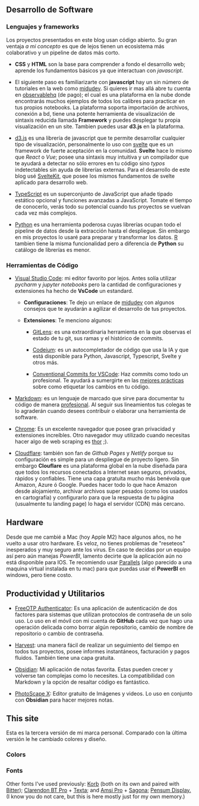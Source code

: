 <script>
  import FontTester from '$lib/components/demos/FontTester.svelte'
  import SiteColors from '$lib/components/demos/SiteColors.svelte'
</script>

## Desarrollo de Software

### Lenguajes y frameworks
Los proyectos presentados en este blog usan código abierto. Su gran ventaja *a mi concepto* es que de lejos tienen un ecosistema más colaborativo y un pipeline de datos más corto.

- **CSS** y **HTML** son la base para comprender a fondo el desarrollo web; aprende los fundamentos básicos ya que interactuan con *javascript*.

- El siguiente paso es familiarizarte con **javascript** hay un sin número de tutoriales en la web como [midudev](https://www.youtube.com/@midudev). Si quieres ir mas allá abre tu cuenta en [observablehq](https://observablehq.com/) (de pago); el cual es una plataforma en la nube donde encontrarás muchos ejemplos de todos los calibres para practicar en tus propios notebooks. La plataforma soporta importación de archivos, conexión a bd, tiene una potente herramienta de visualización de sintaxis reducida llamada **Framework** y puedes desplegar tu propia visualización en un site. Tambien puedes usar **d3.js** en la plataforma.

- [d3.js](https://d3js.org/) es una librería de javascript que te permite desarrollar cualquier tipo de visualización, personalmente lo uso con [svelte](https://svelte.dev/) que es un framework de fuerte aceptación en la comunidad. **Svelte** hace lo mismo que *React* o *Vue*; posee una sintaxis muy intuitiva y un compilador que te ayudará a detectar no sólo errores en tu código sino *typos* indetectables sin ayuda de librerías externas. Para el desarrollo de este blog usé [SvelteKit](https://kit.svelte.dev/), que posee los mismos fundamentos de svelte aplicado para desarrollo web.
- [TypeScript](https://www.typescriptlang.org/) es un superconjunto de JavaScript que añade tipado estático opcional y funciones avanzadas a JavaScript. Tomate el tiempo de conocerlo, verás todo su potencial cuando tus proyectos se vuelvan cada vez más complejos. 

- [Python](https://www.python.org/) es una herramienta poderosa cuyas librerías ocupan todo el pipeline de datos desde la extracción hasta el despliegue. Sin embargo en mis proyectos lo usaré para preparar y transformar los datos. [R](https://www.r-project.org/) tambien tiene la misma funcionalidad pero a diferencia de **Python** su catálogo de librerías es menor.

### Herramientas de Código

- [Visual Studio Code](https://code.visualstudio.com/): mi editor favorito por lejos. Antes solía utilizar *pycharm* y *jupyter notebooks* pero la cantidad de configuraciones y extensiones ha hecho de **VsCode** un estandard. 
  - **Configuraciones**: Te dejo un enlace de [midudev](https://www.youtube.com/watch?v=uyEUVgNMvGI) con algunos consejos que te ayudarán a agilizar el desarrollo de tus proyectos.

  - **Extensiones**: Te menciono algunos:

    - [GitLens](https://marketplace.visualstudio.com/items?itemName=eamodio.gitlens): es una extraordinaria herramienta en la que observas el estado de tu git, sus ramas y el histórico de commits.

    - [Codeium](https://marketplace.visualstudio.com/items?itemName=Codeium.codeium): es un autocompletador de código que usa la IA y que está disponible para Python, Javascript, Typescript, Svelte y otros más.

    - [Conventional Commits for VSCode](https://marketplace.visualstudio.com/items?itemName=vivaxy.vscode-conventional-commits): Haz commits como todo un profesional. Te ayudará a sumergirte en las [mejores prácticas](https://www.conventionalcommits.org/en/v1.0.0/) sobre como etiquetar los cambios en tu código.

- [Markdown](https://www.markdownguide.org/): es un lenguaje de marcado que sirve para documentar tu código de manera [profesional](https://github.com/orgs/community/discussions/16925). Al seguir sus lineamientos tus colegas te lo agraderán cuando desees contribuir o elaborar una herramienta de software.

- [Chrome](hhttps://www.google.com/chrome/):
   Es un excelente navegador que posee gran privacidad y extensiones increíbles. Otro navegador muy utilizado cuando necesitas hacer algo de web scraping es [thor](https://www.torproject.org/) ;).

- [Cloudflare](https://www.cloudflare.com/): también son fan de *Github Pages* y *Netlify* porque su configuración es simple para un despliegue de proyecto ligero.
  Sin embargo **Clouflare** es una plataforma global en la nube diseñada para que todos los recursos conectados a Internet sean seguros, privados, rápidos y confiables. Tiene una capa gratuita mucho más benévola que Amazon, Azure ó Google. Puedes hacer todo lo que hace Amazon desde alojamiento, archivar archivos super pesados (como los usados en cartografía) y configurarlo para que la respuesta de tu página (usualmente tu landing page) lo haga el servidor (CDN) más cercano. 


## Hardware
Desde que me cambié a Mac (hoy Apple M2) hace algunos años, no he vuelto a usar otro hardware. Es veloz, no tienes problemas de "reseteos" inesperados y muy seguro ante los virus. En caso te decidas por un equipo así pero aún manejas *PowerBI*, lamento decirte que la aplicación aún no está disponible para IOS. Te recomiendo usar [Parallels](https://www.parallels.com/) (algo parecido a una maquina virtual instalada en tu mac) para que puedas usar el **PowerBI** en windows, pero tiene costo.


## Productividad y Utilitarios
- [FreeOTP Authenticator](https://apps.apple.com/us/app/freeotp-authenticator/id872559395?platform=iphone): Es una aplicación de autenticación de dos factores para sistemas que utilizan protocolos de contraseña de un solo uso. Lo uso en el móvil con mi cuenta de **GitHub** cada vez que hago una operación delicada como borrar algún repositorio, cambio de nombre de repositorio o cambio de contraseña.

- [Harvest](https://www.getharvest.com/): una manera fácil de realizar un seguimiento del tiempo en todos tus proyectos, posee informes instantáneos, facturación y pagos fluidos. También tiene una capa gratuita.

- [Obsidian](https://obsidian.md/):
  Mi aplicación de notas favorita. Estas pueden crecer y volverse tan complejas como lo necesites. La compatibilidad con Markdown y la opción de resaltar código es fantástico.

- [PhotoScape X](http://x.photoscape.org/): Editor gratuito de Imágenes y videos. Lo uso en conjunto con **Obsidian** para hacer mejores notas.


## This site

<p class="details">Esta es la tercera versión de mi marca personal. Comparado con la última versión le he cambiado colores y diseño.</p>

### Colors

<SiteColors />

### Fonts

<FontTester
  font="Alkes"
  label="Alkes"
  link="https://www.myfonts.com/fonts/font-fabric/alkes/"
  italic={true}
  bold={true}
/>
<FontTester
  font="Averta-Std"
  label="Averta Std"
  link="https://www.myfonts.com/fonts/intelligent-foundry/averta-standard/"
  bold={true}
/>
<FontTester
  font="MonoLisa"
  label="MonoLisa
  Regular"
  link="https://www.monolisa.dev/"
/>

<p class="details">
  Other fonts I've used previously:
  <a href="https://www.myfonts.com/fonts/jcfonts/korb/" rel="external">Korb</a>
  (both on its own and paired with <a href="https://fonts.google.com/specimen/Bitter/" rel="external">Bitter</a>);
  <a href="https://www.myfonts.com/fonts/bitstream/clarendon/" rel="external">Clarendon BT Pro</a> +
  <a href="https://www.myfonts.com/fonts/latinotype/texta/" rel="external">Texta</a>; and
  <a href="https://www.myfonts.com/fonts/stawix/amsi-pro/" rel="external">Amsi Pro</a> +
  <a href="https://www.myfonts.com/search/sagona/" rel="external">Sagona</a>;
  <a href="https://www.myfonts.com/fonts/typemates/pensum-display/" rel="external">Pensum Display.</a>
  (I know you do not care, but this is here mostly just for my own memory.)
</p>
